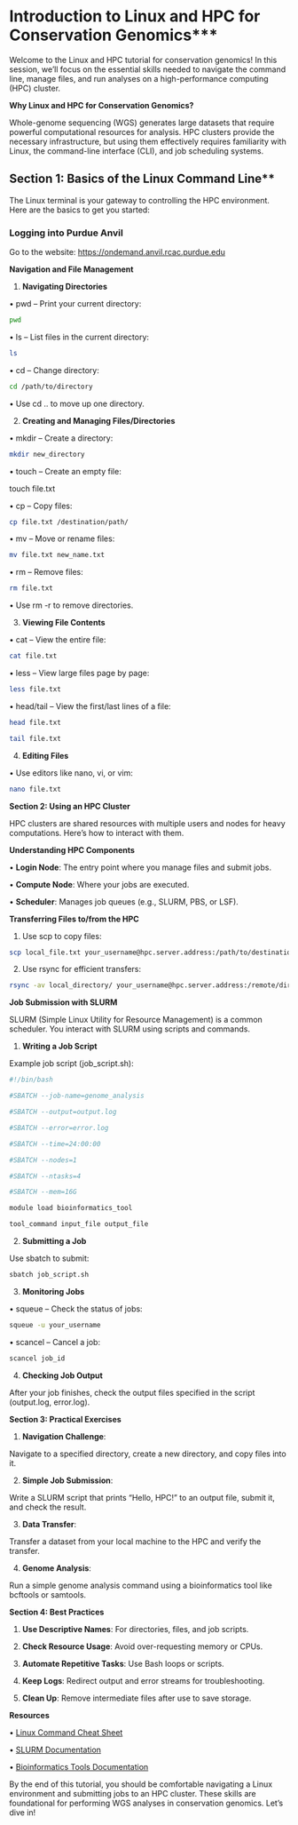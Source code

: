 # Introduction to Linux and HPC for Conservation Genomics***

Welcome to the Linux and HPC tutorial for conservation genomics! In this session, we’ll focus on the essential skills needed to navigate the command line, manage files, and run analyses on a high-performance computing (HPC) cluster.

**Why Linux and HPC for Conservation Genomics?**

Whole-genome sequencing (WGS) generates large datasets that require powerful computational resources for analysis. HPC clusters provide the necessary infrastructure, but using them effectively requires familiarity with Linux, the command-line interface (CLI), and job scheduling systems.

## Section 1: Basics of the Linux Command Line**

The Linux terminal is your gateway to controlling the HPC environment. Here are the basics to get you started:

### Logging into Purdue Anvil

Go to the website: https://ondemand.anvil.rcac.purdue.edu

**Navigation and File Management**

1.	**Navigating Directories**

•	pwd – Print your current directory:

```bash
pwd
```

•	ls – List files in the current directory:

```bash
ls
```

•	cd – Change directory:

```bash
cd /path/to/directory
```

•	Use cd .. to move up one directory.

2.	**Creating and Managing Files/Directories**

•	mkdir – Create a directory:

```bash
mkdir new_directory
```

•	touch – Create an empty file:

touch file.txt

•	cp – Copy files:

```bash
cp file.txt /destination/path/
```

•	mv – Move or rename files:

```bash
mv file.txt new_name.txt
```

•	rm – Remove files:

```bash
rm file.txt
```

•	Use rm -r to remove directories.

3.	**Viewing File Contents**

•	cat – View the entire file:

```bash
cat file.txt
```

•	less – View large files page by page:

```bash
less file.txt
```

•	head/tail – View the first/last lines of a file:

```bash
head file.txt

tail file.txt
```

4.	**Editing Files**

•	Use editors like nano, vi, or vim:

```bash
nano file.txt
```

**Section 2: Using an HPC Cluster**

HPC clusters are shared resources with multiple users and nodes for heavy computations. Here’s how to interact with them.

**Understanding HPC Components**

•	**Login Node**: The entry point where you manage files and submit jobs.

•	**Compute Node**: Where your jobs are executed.

•	**Scheduler**: Manages job queues (e.g., SLURM, PBS, or LSF).

**Transferring Files to/from the HPC**

1.	Use scp to copy files:

```bash
scp local_file.txt your_username@hpc.server.address:/path/to/destination/
```

2.	Use rsync for efficient transfers:

```bash
rsync -av local_directory/ your_username@hpc.server.address:/remote/directory/
```

**Job Submission with SLURM**

SLURM (Simple Linux Utility for Resource Management) is a common scheduler. You interact with SLURM using scripts and commands.

1.	**Writing a Job Script**

Example job script (job_script.sh):

```bash
#!/bin/bash

#SBATCH --job-name=genome_analysis

#SBATCH --output=output.log

#SBATCH --error=error.log

#SBATCH --time=24:00:00

#SBATCH --nodes=1

#SBATCH --ntasks=4

#SBATCH --mem=16G

module load bioinformatics_tool

tool_command input_file output_file

```

2.	**Submitting a Job**

Use sbatch to submit:

```bash
sbatch job_script.sh
```

3.	**Monitoring Jobs**

•	squeue – Check the status of jobs:

```bash
squeue -u your_username
```

•	scancel – Cancel a job:

```bash
scancel job_id
```

4.	**Checking Job Output**

After your job finishes, check the output files specified in the script (output.log, error.log).

**Section 3: Practical Exercises**

1.	**Navigation Challenge**:

Navigate to a specified directory, create a new directory, and copy files into it.

2.	**Simple Job Submission**:

Write a SLURM script that prints “Hello, HPC!” to an output file, submit it, and check the result.

3.	**Data Transfer**:

Transfer a dataset from your local machine to the HPC and verify the transfer.

4.	**Genome Analysis**:

Run a simple genome analysis command using a bioinformatics tool like bcftools or samtools.

**Section 4: Best Practices**

1.	**Use Descriptive Names**: For directories, files, and job scripts.

2.	**Check Resource Usage**: Avoid over-requesting memory or CPUs.

3.	**Automate Repetitive Tasks**: Use Bash loops or scripts.

4.	**Keep Logs**: Redirect output and error streams for troubleshooting.

5.	**Clean Up**: Remove intermediate files after use to save storage.

**Resources**

•	[Linux Command Cheat Sheet](https://www.linuxcommand.org/)

•	[SLURM Documentation](https://slurm.schedmd.com/documentation.html)

•	[Bioinformatics Tools Documentation](https://bioinformatics.org/tools/)

By the end of this tutorial, you should be comfortable navigating a Linux environment and submitting jobs to an HPC cluster. These skills are foundational for performing WGS analyses in conservation genomics. Let’s dive in!
